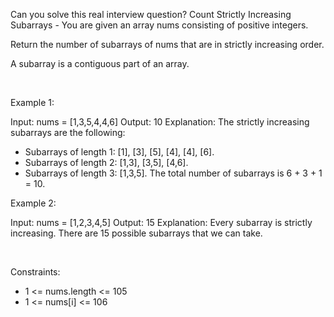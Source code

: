Can you solve this real interview question? Count Strictly Increasing Subarrays - You are given an array nums consisting of positive integers.

Return the number of subarrays of nums that are in strictly increasing order.

A subarray is a contiguous part of an array.

 

Example 1:


Input: nums = [1,3,5,4,4,6]
Output: 10
Explanation: The strictly increasing subarrays are the following:
- Subarrays of length 1: [1], [3], [5], [4], [4], [6].
- Subarrays of length 2: [1,3], [3,5], [4,6].
- Subarrays of length 3: [1,3,5].
The total number of subarrays is 6 + 3 + 1 = 10.


Example 2:


Input: nums = [1,2,3,4,5]
Output: 15
Explanation: Every subarray is strictly increasing. There are 15 possible subarrays that we can take.


 

Constraints:

 * 1 <= nums.length <= 105
 * 1 <= nums[i] <= 106